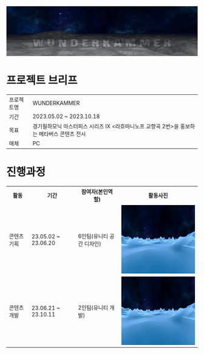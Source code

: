 <img src ="https://github.com/jsnail1209/wunderkammer/blob/main/1(%EB%8C%80%ED%91%9C).png">

# 프로젝트 브리프
<table>
  <tr>
    <td>프로젝트명</td>
    <td>WUNDERKAMMER</td>
  </tr>
  <tr>
    <td>기간</td>
    <td>2023.05.02 ~ 2023.10.18</td>
  </tr>
  <tr>
    <td>목표</td>
    <td>경기필하모닉 마스터피스 시리즈 IX <라흐마니노프 교향곡 2번>을 홍보하는 메타버스 콘텐츠 전시</td>
  </tr>
  <tr>  
    <td>매체</td>
    <td>PC</td>
  </tr>
</table>

# 진행과정
<table>
  <tr>
    <th>활동</td>
    <th>기간</th>
    <th>참여자(본인역할)</th>
    <th>활동사진</th>
  
  </tr>
  <tr>
    <td>콘텐츠 기획</td>
    <td>23.05.02 ~ 23.06.20</td>
    <td>6인팀(유니티 공간 디자인)</td>
    <td><img src ="유니티공간디자인.jpg" width="320" height="180"></td>
  </tr>

  <tr>
    <td>콘텐츠 개발</td>
    <td>23.06.21 ~ 23.10.11</td>
    <td>2인팀(유니티 개발)</td>
    <td><img src ="유니티공간디자인.jpg" width="320" height="180"></td>
  </tr>
</table>
